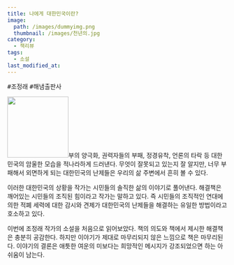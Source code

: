 ```yaml
---
title: 나에게 대한민국이란?
image: 
  path: /images/dummyimg.png
  thumbnail: /images/천년의.jpg
category:
  - 책리뷰
tags:
  - 소설
last_modified_at:
---
```


<kbd>#조정래</kbd> <kbd>#해냄출판사</kbd> 

<img src="https://img.ridicdn.net/cover/754026319/xxlarge" style="width: 140px" class="align-right" alt=""/>부의 양극화, 권력자들의 부패, 정경유착, 언론의 타락 등 대한민국의 암울한 모습을 적나라하게 드러낸다. 무엇이 잘못되고 있는지 잘 알지만, 너무 부패해서 외면하게 되는 대한민국의 난제들은 우리의 삶 주변에서 흔히 볼 수 있다. 

이러한 대한민국의 상황을 작가는 시민들의 솔직한 삶의 이야기로 풀어낸다. 해결책은 깨어있는 시민들의 조직된 힘이라고 작가는 말하고 있다. 즉 시민들의 조직적인 연대에 의한 적폐 세력에 대한 감시와 견제가 대한민국의 난제들을 해결하는 유일한 방법이라고 호소하고 있다. 

이번에 조정래 작가의 소설을 처음으로 읽어보았다. 책의 의도와 책에서 제시한 해결책은 충분히 공감한다. 하지만 이야기가 제대로 마무리되지 않은 느낌으로 책은 마무리된다. 이야기의 결론은 애틋한 여운의 미보다는 희망적인 메시지가 강조되었으면 하는 아쉬움이 남는다.